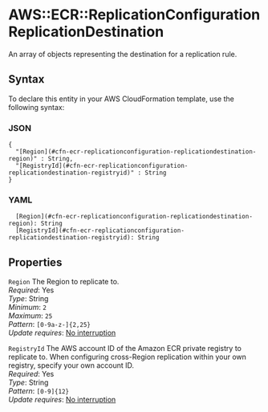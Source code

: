 # AWS::ECR::ReplicationConfiguration ReplicationDestination<a name="aws-properties-ecr-replicationconfiguration-replicationdestination"></a>

An array of objects representing the destination for a replication rule\.

## Syntax<a name="aws-properties-ecr-replicationconfiguration-replicationdestination-syntax"></a>

To declare this entity in your AWS CloudFormation template, use the following syntax:

### JSON<a name="aws-properties-ecr-replicationconfiguration-replicationdestination-syntax.json"></a>

```
{
  "[Region](#cfn-ecr-replicationconfiguration-replicationdestination-region)" : String,
  "[RegistryId](#cfn-ecr-replicationconfiguration-replicationdestination-registryid)" : String
}
```

### YAML<a name="aws-properties-ecr-replicationconfiguration-replicationdestination-syntax.yaml"></a>

```
  [Region](#cfn-ecr-replicationconfiguration-replicationdestination-region): String
  [RegistryId](#cfn-ecr-replicationconfiguration-replicationdestination-registryid): String
```

## Properties<a name="aws-properties-ecr-replicationconfiguration-replicationdestination-properties"></a>

`Region` <a name="cfn-ecr-replicationconfiguration-replicationdestination-region"></a>
The Region to replicate to\.  
_Required_: Yes  
_Type_: String  
_Minimum_: `2`  
_Maximum_: `25`  
_Pattern_: `[0-9a-z-]{2,25}`  
_Update requires_: [No interruption](https://docs.aws.amazon.com/AWSCloudFormation/latest/UserGuide/using-cfn-updating-stacks-update-behaviors.html#update-no-interrupt)

`RegistryId` <a name="cfn-ecr-replicationconfiguration-replicationdestination-registryid"></a>
The AWS account ID of the Amazon ECR private registry to replicate to\. When configuring cross\-Region replication within your own registry, specify your own account ID\.  
_Required_: Yes  
_Type_: String  
_Pattern_: `[0-9]{12}`  
_Update requires_: [No interruption](https://docs.aws.amazon.com/AWSCloudFormation/latest/UserGuide/using-cfn-updating-stacks-update-behaviors.html#update-no-interrupt)
